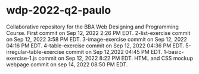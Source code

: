 # wdp-2022-q2-paulo
Collaborative repository for the BBA Web Designing and Programming Course.
First commit on Sep 12, 2022 2:26 PM EDT.
2-list-exercise commit on Sep 12, 2022 3:58 PM EDT. 
3-image-exercise commit on Sep 12, 2022 04:16 PM EDT.
4-table-exercise commit on Sep 12, 2022 04:36 PM EDT.
5-irregular-table-exercise commit on Sep 12,2022 04:45 PM EDT.
1-basic-exercise-1.js commit on Sep 12, 2022 8:22 PM EDT.
HTML and CSS mockup webpage commit on sep 14, 2022 08:50 PM EDT.
